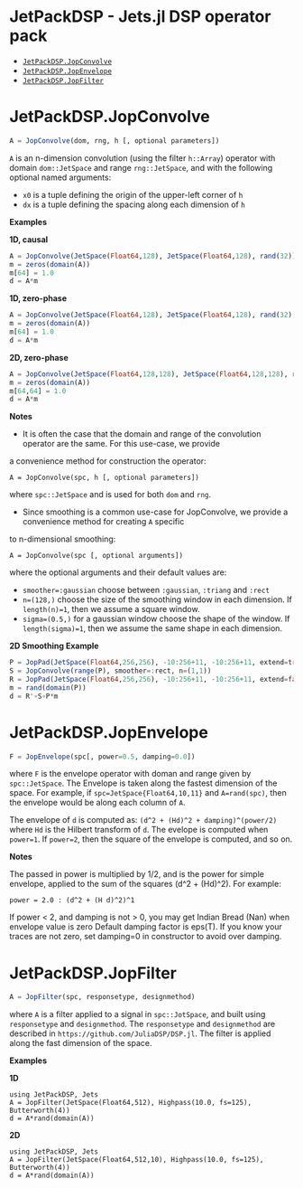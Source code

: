 
# JetPackDSP - Jets.jl DSP operator pack

- [`JetPackDSP.JopConvolve`](#JetPackDSP.JopConvolve)
- [`JetPackDSP.JopEnvelope`](#JetPackDSP.JopEnvelope)
- [`JetPackDSP.JopFilter`](#JetPackDSP.JopFilter)

# JetPackDSP.JopConvolve
```julia
A = JopConvolve(dom, rng, h [, optional parameters])
```

`A` is an n-dimension convolution (using the filter `h::Array`) operator with domain `dom::JetSpace` and range `rng::JetSpace`, and with the following optional named arguments:

  * `x0` is a tuple defining the origin of the upper-left corner of `h`
  * `dx` is a tuple defining the spacing along each dimension of `h`

**Examples**

**1D, causal**

```julia
A = JopConvolve(JetSpace(Float64,128), JetSpace(Float64,128), rand(32))
m = zeros(domain(A))
m[64] = 1.0
d = A*m
```

**1D, zero-phase**

```julia
A = JopConvolve(JetSpace(Float64,128), JetSpace(Float64,128), rand(32), dx=(1.0,), x0=(-16.0,))
m = zeros(domain(A))
m[64] = 1.0
d = A*m
```

**2D, zero-phase**

```julia
A = JopConvolve(JetSpace(Float64,128,128), JetSpace(Float64,128,128), rand(32,32), dx=(1.0,1.0), x0=(-16.0,-16.0))
m = zeros(domain(A))
m[64,64] = 1.0
d = A*m
```

**Notes**

  * It is often the case that the domain and range of the convolution operator are the same.  For this use-case, we provide

a convenience method for construction the operator:

```
A = JopConvolve(spc, h [, optional parameters])
```

where `spc::JetSpace` and is used for both `dom` and `rng`.

  * Since smoothing is a common use-case for JopConvolve, we provide a convenience method for creating `A` specific

to n-dimensional smoothing:

```
A = JopConvolve(spc [, optional arguments])
```

where the optional arguments and their default values are:

  * `smoother=:gaussian` choose between `:gaussian`, `:triang` and `:rect`
  * `n=(128,)` choose the size of the smoothing window in each dimension.  If `length(n)=1`, then we assume a square window.
  * `sigma=(0.5,)` for a gaussian window choose the shape of the window.  If `length(sigma)=1`, then we assume the same shape in each dimension.

**2D Smoothing Example**

```julia
P = JopPad(JetSpace(Float64,256,256), -10:256+11, -10:256+11, extend=true)
S = JopConvolve(range(P), smoother=:rect, n=(1,1))
R = JopPad(JetSpace(Float64,256,256), -10:256+11, -10:256+11, extend=false)
m = rand(domain(P))
d = R'∘S∘P*m
```

# JetPackDSP.JopEnvelope
```julia
F = JopEnvelope(spc[, power=0.5, damping=0.0])
```

where `F` is the envelope operator with doman and range given by `spc::JetSpace`. The Envelope is taken along the fastest dimension of the space.  For example, if `spc=JetSpace{Float64,10,11}` and `A=rand(spc)`, then the envelope would be along each column of `A`.

The envelope of `d` is computed as: `(d^2 + (Hd)^2 + damping)^(power/2)` where `Hd` is the Hilbert transform of `d`.  The evelope is computed when `power=1`.  If `power=2`, then the square of the envelope is computed, and so on.

**Notes**

The passed in power is multiplied by 1/2, and is the power for simple envelope, applied to the sum of the squares (d^2 + (Hd)^2). For example:

```
power = 2.0 : (d^2 + (H d)^2)^1
```

If power < 2, and damping is not > 0, you may get Indian Bread (Nan) when envelope value is zero Default damping factor is eps(T). If you know your traces are not zero, set damping=0 in constructor to avoid over damping.

# JetPackDSP.JopFilter
```julia
A = JopFilter(spc, responsetype, designmethod)
```

where `A` is a filter applied to a signal in `spc::JotSpace`, and built using `responsetype` and `designmethod`.  The `responsetype` and `designmethod` are described in `https://github.com/JuliaDSP/DSP.jl`. The filter is applied along the fast dimension of the space.

**Examples**

**1D**

```
using JetPackDSP, Jets
A = JopFilter(JetSpace(Float64,512), Highpass(10.0, fs=125), Butterworth(4))
d = A*rand(domain(A))
```

**2D**

```
using JetPackDSP, Jets
A = JopFilter(JetSpace(Float64,512,10), Highpass(10.0, fs=125), Butterworth(4))
d = A*rand(domain(A))
```

